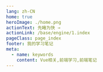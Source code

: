 ```yaml
---
lang: zh-CN
home: true
heroImage: ./home.png
actionText: 先睹为快 →
actionLink: /base/engine/1.index
pageClass: page_index
footer: 我的学习笔记
meta:
  - name: keywords
    content: Vue相关,前端学习,前端笔记
---
```


<template>
  <div class="cont">
    <div id="large-header" class="large-header"></div>
    <div class="features">
      <div class="feature">
        <h2><a href="/web-openlayers/base/engine/1.index.html">基础知识</a></h2> 
        <p>掌握openlayers基础知识，能通过相关api实现一个简单的功能，综合相关场景实现一个多场景需求，通过对业务的分析提炼需求点</p>
      </div>
      <div class="feature">
        <h2><a href="/web-openlayers/base/project/1.index.html">高级知识</a></h2> 
        <p>掌握开发高精度地图需要的基本知识，对相关后端的了解，封装地图相关的代码</p>
      </div>
      <div class="feature">
        <h2><a href="/web-openlayers/base/vue2.x/1.index.html">openlayers源码</a></h2> 
        <p>掌握openlayers源码，能从源码方面解决地图方面的难点</p>
      </div>
      <div class="feature">
        <h2><a href="https://cn.vuejs.org">openlayers资料</a></h2> 
        <p>主要介绍一些openlayers额外相关的资料、相关的书籍对openlayers相关知识进行一些补充</p>
      </div>
    </div>
  </div>
</template>
